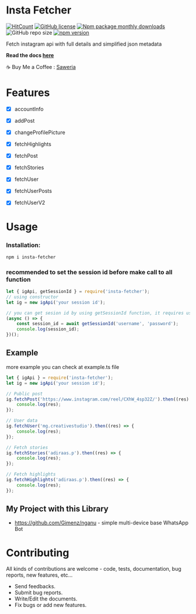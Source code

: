 # Insta Fetcher

[![HitCount](http://hits.dwyl.com/Gimenz/insta-fetcher.svg)](http://hits.dwyl.com/Gimenz/insta-fetcher) [![GitHub license](https://img.shields.io/github/license/Gimenz/insta-fetcher)](https://github.com/Gimenz/insta-fetcher/blob/master/LICENSE) [![Npm package monthly downloads](https://badgen.net/npm/dm/insta-fetcher)](https://npmjs.com/package/insta-fetcher) ![GitHub repo size](https://img.shields.io/github/repo-size/Gimenz/insta-fetcher?style=flat) [![npm version](https://badge.fury.io/js/insta-fetcher.svg)](https://badge.fury.io/js/insta-fetcher)

Fetch instagram api with full details and simplified json metadata

**Read the docs [here](https://gimenz.github.io/insta-fetcher/)**

☕ Buy Me a Coffee : [Saweria](https://saweria.co/masgimenz 'Saweria')

# Features

- [x] accountInfo
- [x] addPost
- [x] changeProfilePicture
- [x] fetchHighlights
- [x] fetchPost
- [x] fetchStories
- [x] fetchUser
- [x] fetchUserPosts
- [x] fetchUserV2


# Usage

### Installation:

```bash
npm i insta-fetcher
```

### recommended to set the session id before make call to all function

```js
let { igApi, getSessionId } = require('insta-fetcher');
// using constructor
let ig = new igApi('your session id');

// you can get sesion id by using getSessionId function, it requires username & password
(async () => {
    const session_id = await getSessionId('username', 'password');
    console.log(session_id);
})();
```

## Example
more example you can check at example.ts file
```js
let { igApi } = require('insta-fetcher');
let ig = new igApi('your session id');

// Public post
ig.fetchPost('https://www.instagram.com/reel/CXhW_4sp32Z/').then((res) => {
	console.log(res);
});

// User data
ig.fetchUser('mg.creativestudio').then((res) => {
	console.log(res);
});

// Fetch stories
ig.fetchStories('adiraas.p').then((res) => {
	console.log(res);
});

// Fetch highlights
ig.fetchHighlights('adiraas.p').then((res) => {
	console.log(res);
});
```

## My Project with this Library

- https://github.com/Gimenz/nganu - simple multi-device base WhatsApp Bot 

# Contributing

All kinds of contributions are welcome - code, tests, documentation, bug reports, new features, etc...

- Send feedbacks.
- Submit bug reports.
- Write/Edit the documents.
- Fix bugs or add new features.
